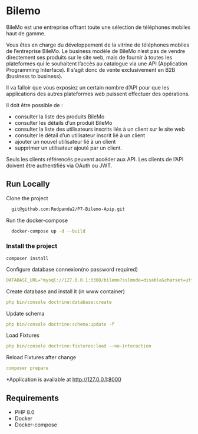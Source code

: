 # Bilemo

BileMo est une entreprise offrant toute une sélection de téléphones mobiles haut de gamme.

Vous êtes en charge du développement de la vitrine de téléphones mobiles de l’entreprise BileMo. Le business modèle de BileMo n’est pas de vendre directement ses produits sur le site web, mais de fournir à toutes les plateformes qui le souhaitent l’accès au catalogue via une API (Application Programming Interface). Il s’agit donc de vente exclusivement en B2B (business to business).

Il va falloir que vous exposiez un certain nombre d’API pour que les applications des autres plateformes web puissent effectuer des opérations.

Il doit être possible de :

- consulter la liste des produits BileMo
- consulter les détails d’un produit BileMo
- consulter la liste des utilisateurs inscrits liés à un client sur le site web
- consulter le détail d’un utilisateur inscrit lié à un client
- ajouter un nouvel utilisateur lié à un client
- supprimer un utilisateur ajouté par un client.

Seuls les clients référencés peuvent accéder aux API. Les clients de l’API doivent être authentifiés via OAuth ou JWT.

## Run Locally

Clone the project

```bash
  git@github.com:Redpanda2/P7-Bilemo-Apip.git
```

Run the docker-compose

```bash
  docker-compose up -d --build
```

### Install the project

```
composer install
```

Configure database connexion(no password required)

```yaml
DATABASE_URL="mysql://127.0.0.1:3308/bilemo?sslmode=disable&charset=utf8mb4"
```

Create database and install it (in www container)

```yaml
php bin/console doctrine:database:create
```

Update schema

```yaml
php bin/console doctrine:schema:update -f
```

Load Fixtures

```yaml
php bin/console doctrine:fixtures:load --no-interaction
```

Reload Fixtures after change

```yaml
composer prepare
```

\*Application is available at http://127.0.0.1:8000

## Requirements

- PHP 8.0
- Docker
- Docker-compose

